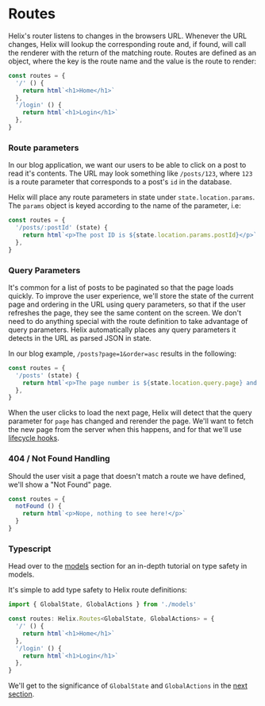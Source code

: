 # Routes

Helix's router listens to changes in the browsers URL. Whenever the URL changes, Helix will lookup the corresponding route and, if found, will call the renderer with the return of the matching route. Routes are defined as an object, where the key is the route name and the value is the route to render:

```javascript
const routes = {
  '/' () {
    return html`<h1>Home</h1>`
  },
  '/login' () {
    return html`<h1>Login</h1>`
  },
}
```

### Route parameters

In our blog application, we want our users to be able to click on a post to read it's contents. The URL may look something like `/posts/123`, where `123` is a route parameter that corresponds to a post's `id` in the database.

Helix will place any route parameters in state under `state.location.params`. The `params` object is keyed according to the name of the parameter, i.e:

```javascript
const routes = {
  '/posts/:postId' (state) {
    return html`<p>The post ID is ${state.location.params.postId}</p>`
  },
}
```

### Query Parameters

It's common for a list of posts to be paginated so that the page loads quickly. To improve the user experience, we'll store the state of the current page and ordering in the URL using query parameters, so that if the user refreshes the page, they see the same content on the screen. We don't need to do anything special with the route definition to take advantage of query parameters. Helix automatically places any query parameters it detects in the URL as parsed JSON in state.

In our blog example, `/posts?page=1&order=asc` results in the following:

```javascript
const routes = {
  '/posts' (state) {
    return html`<p>The page number is ${state.location.query.page} and the order is ${state.location.query.order}</p>`
  },
}
```

When the user clicks to load the next page, Helix will detect that the query parameter for `page` has changed and rerender the page. We'll want to fetch the new page from the server when this happens, and for that we'll use [lifecycle hooks](./Lifecycle-Hooks.md).

### 404 / Not Found Handling

Should the user visit a page that doesn't match a route we have defined, we'll show a "Not Found" page. 

```javascript
const routes = {
  notFound () {
    return html`<p>Nope, nothing to see here!</p>`
  }
}
```

### Typescript

Head over to the [models](../Models/README.md) section for an in-depth tutorial on type safety in models.

It's simple to add type safety to Helix route definitions:

```typescript
import { GlobalState, GlobalActions } from './models'

const routes: Helix.Routes<GlobalState, GlobalActions> = {
  '/' () {
    return html`<h1>Home</h1>`
  },
  '/login' () {
    return html`<h1>Login</h1>`
  },
}
```

We'll get to the significance of `GlobalState` and `GlobalActions` in the [next section](./State-And-Actions/README.md).
